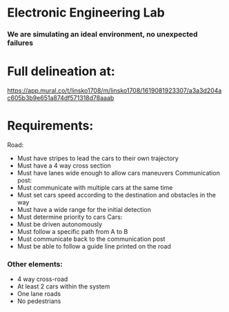 # Electronic Engineering Lab
### We are simulating an ideal environment, no unexpected failures

# Full delineation at:
https://app.mural.co/t/linsko1708/m/linsko1708/1619081923307/a3a3d204ac605b3b9e651a874df571318d78aaab

# Requirements:
Road:
  - Must have stripes to lead the cars to their own trajectory
  - Must have a 4 way cross section
  - Must have lanes wide enough to allow cars maneuvers
Communication post:
  - Must communicate with multiple cars at the same time
  - Must set cars speed according to the destination and obstacles in the way
  - Must have a wide range for the initial detection
  - Must determine priority to cars 
Cars:
  - Must be driven autonomously
  - Must follow a specific path from A to B
  - Must communicate back to the communication post
  - Must be able to follow a guide line printed on the road


### Other elements:
- 4 way cross-road
- At least 2 cars within the system
- One lane roads
- No pedestrians
